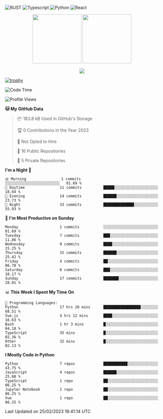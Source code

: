 ![RUST](https://img.shields.io/badge/-Rust-141414?style=flat&logo=rust)
![Typescript](https://img.shields.io/badge/-Typescript-141414?style=flat&logo=typescript)
![Python](https://img.shields.io/badge/-Python-141414?style=flat&logo=python)
![React](https://img.shields.io/badge/-React-141414?style=flat&logo=react)

<p align="center">
  <img height="160" src="https://github-readme-stats.vercel.app/api/top-langs/?username=k4zam1&theme=dracula&hide=html,css,dockerfile,shell,ejs,stylus,javascript&count_private=true&show_icons=true&hide_border=true&layout=compact"/>
  <img height="160" src="https://github-readme-stats.vercel.app/api?username=k4zam1&count_private=true&show_icons=true&theme=dracula&include_all_commits=true&hide_border=true"/>
</p>
<p align="center">
<img src="https://activity-graph.herokuapp.com/graph?username=k4zam1&theme=dracula"/>
</p>

[![trophy](https://github-profile-trophy.vercel.app/?username=k4zam1)](https://github.com/ryo-ma/github-profile-trophy)

<!--START_SECTION:waka-->
![Code Time](http://img.shields.io/badge/Code%20Time-472%20hrs%2029%20mins-blue)

![Profile Views](http://img.shields.io/badge/Profile%20Views-0-blue)

**🐱 My GitHub Data** 

> 📦 183.8 kB Used in GitHub's Storage 
 > 
> 🏆 0 Contributions in the Year 2023
 > 
> 🚫 Not Opted to Hire
 > 
> 📜 16 Public Repositories 
 > 
> 🔑 5 Private Repositories 
 > 
**I'm a Night 🦉** 

```text
🌞 Morning                1 commits           ░░░░░░░░░░░░░░░░░░░░░░░░░   01.69 % 
🌆 Daytime                11 commits          █████░░░░░░░░░░░░░░░░░░░░   18.64 % 
🌃 Evening                14 commits          ██████░░░░░░░░░░░░░░░░░░░   23.73 % 
🌙 Night                  33 commits          ██████████████░░░░░░░░░░░   55.93 % 
```
📅 **I'm Most Productive on Sunday** 

```text
Monday                   1 commits           ░░░░░░░░░░░░░░░░░░░░░░░░░   01.69 % 
Tuesday                  7 commits           ███░░░░░░░░░░░░░░░░░░░░░░   11.86 % 
Wednesday                9 commits           ████░░░░░░░░░░░░░░░░░░░░░   15.25 % 
Thursday                 15 commits          ██████░░░░░░░░░░░░░░░░░░░   25.42 % 
Friday                   4 commits           ██░░░░░░░░░░░░░░░░░░░░░░░   06.78 % 
Saturday                 6 commits           ███░░░░░░░░░░░░░░░░░░░░░░   10.17 % 
Sunday                   17 commits          ███████░░░░░░░░░░░░░░░░░░   28.81 % 
```


📊 **This Week I Spent My Time On** 

```text
💬 Programming Languages: 
Python                   17 hrs 20 mins      █████████████████░░░░░░░░   68.51 % 
Vue.js                   4 hrs 12 mins       ████░░░░░░░░░░░░░░░░░░░░░   16.63 % 
Bash                     1 hr 3 mins         █░░░░░░░░░░░░░░░░░░░░░░░░   04.18 % 
TypeScript               35 mins             █░░░░░░░░░░░░░░░░░░░░░░░░   02.36 % 
Other                    32 mins             █░░░░░░░░░░░░░░░░░░░░░░░░   02.13 % 
```

**I Mostly Code in Python** 

```text
Python                   7 repos             ███████████░░░░░░░░░░░░░░   43.75 % 
JavaScript               4 repos             ██████░░░░░░░░░░░░░░░░░░░   25.00 % 
TypeScript               1 repo              ██░░░░░░░░░░░░░░░░░░░░░░░   06.25 % 
Jupyter Notebook         1 repo              ██░░░░░░░░░░░░░░░░░░░░░░░   06.25 % 
Vue                      1 repo              ██░░░░░░░░░░░░░░░░░░░░░░░   06.25 % 
```




 Last Updated on 25/02/2023 18:41:14 UTC
<!--END_SECTION:waka-->
